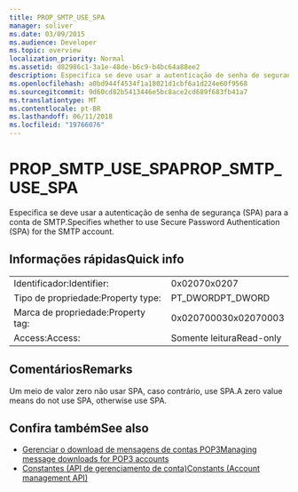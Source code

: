 ```yaml
---
title: PROP_SMTP_USE_SPA
manager: soliver
ms.date: 03/09/2015
ms.audience: Developer
ms.topic: overview
localization_priority: Normal
ms.assetid: d82986c1-3a1e-48de-b6c9-b4bc64a88ee2
description: Especifica se deve usar a autenticação de senha de segurança (SPA) para a conta de SMTP.
ms.openlocfilehash: a0bd944f4534f1a18021d1cbf6a1d224e60f9568
ms.sourcegitcommit: 9d60cd82b5413446e5bc8ace2cd689f683fb41a7
ms.translationtype: MT
ms.contentlocale: pt-BR
ms.lasthandoff: 06/11/2018
ms.locfileid: "19766076"
---
```

# <a name="propsmtpusespa"></a><span data-ttu-id="ded8f-103">PROP_SMTP_USE_SPA</span><span class="sxs-lookup"><span data-stu-id="ded8f-103">PROP_SMTP_USE_SPA</span></span>

<span data-ttu-id="ded8f-104">Especifica se deve usar a autenticação de senha de segurança (SPA) para a conta de SMTP.</span><span class="sxs-lookup"><span data-stu-id="ded8f-104">Specifies whether to use Secure Password Authentication (SPA) for the SMTP account.</span></span>
  
## <a name="quick-info"></a><span data-ttu-id="ded8f-105">Informações rápidas</span><span class="sxs-lookup"><span data-stu-id="ded8f-105">Quick info</span></span>

|||
|:-----|:-----|
|<span data-ttu-id="ded8f-106">Identificador:</span><span class="sxs-lookup"><span data-stu-id="ded8f-106">Identifier:</span></span>  <br/> |<span data-ttu-id="ded8f-107">0x0207</span><span class="sxs-lookup"><span data-stu-id="ded8f-107">0x0207</span></span>  <br/> |
|<span data-ttu-id="ded8f-108">Tipo de propriedade:</span><span class="sxs-lookup"><span data-stu-id="ded8f-108">Property type:</span></span>  <br/> |<span data-ttu-id="ded8f-109">PT_DWORD</span><span class="sxs-lookup"><span data-stu-id="ded8f-109">PT_DWORD</span></span>  <br/> |
|<span data-ttu-id="ded8f-110">Marca de propriedade:</span><span class="sxs-lookup"><span data-stu-id="ded8f-110">Property tag:</span></span>  <br/> |<span data-ttu-id="ded8f-111">0x02070003</span><span class="sxs-lookup"><span data-stu-id="ded8f-111">0x02070003</span></span>  <br/> |
|<span data-ttu-id="ded8f-112">Access:</span><span class="sxs-lookup"><span data-stu-id="ded8f-112">Access:</span></span>  <br/> |<span data-ttu-id="ded8f-113">Somente leitura</span><span class="sxs-lookup"><span data-stu-id="ded8f-113">Read-only</span></span>  <br/> |
   
## <a name="remarks"></a><span data-ttu-id="ded8f-114">Comentários</span><span class="sxs-lookup"><span data-stu-id="ded8f-114">Remarks</span></span>

<span data-ttu-id="ded8f-115">Um meio de valor zero não usar SPA, caso contrário, use SPA.</span><span class="sxs-lookup"><span data-stu-id="ded8f-115">A zero value means do not use SPA, otherwise use SPA.</span></span>
  
## <a name="see-also"></a><span data-ttu-id="ded8f-116">Confira também</span><span class="sxs-lookup"><span data-stu-id="ded8f-116">See also</span></span>

- [<span data-ttu-id="ded8f-117">Gerenciar o download de mensagens de contas POP3</span><span class="sxs-lookup"><span data-stu-id="ded8f-117">Managing message downloads for POP3 accounts</span></span>](managing-message-downloads-for-pop3-accounts.md)
- [<span data-ttu-id="ded8f-118">Constantes (API de gerenciamento de conta)</span><span class="sxs-lookup"><span data-stu-id="ded8f-118">Constants (Account management API)</span></span>](constants-account-management-api.md)

